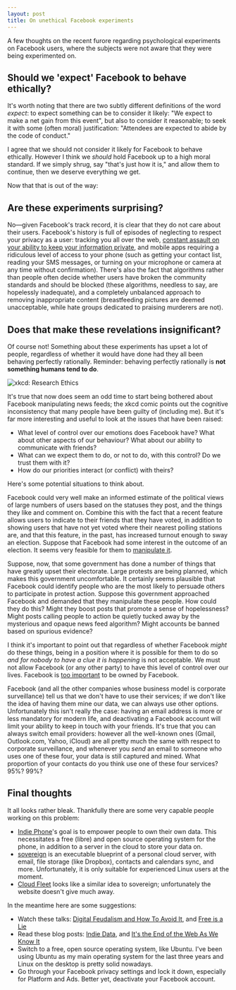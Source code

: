 ```yaml
---
layout: post
title: On unethical Facebook experiments
---
```


A few thoughts on the recent furore regarding psychological experiments on
Facebook users, where the subjects were not aware that they were being
experimented on.

## Should we 'expect' Facebook to behave ethically?

It's worth noting that there are two subtly different definitions of the word
*expect*: to expect something can be to consider it likely: "We expect to make
a net gain from this event", but also to consider it reasonable; to seek
it with some (often moral) justification: "Attendees are expected to abide by
the code of conduct."

I agree that we should not consider it likely for Facebook to behave ethically.
However I think we *should* hold Facebook up to a high moral standard. If we
simply shrug, say "that's just how it is," and allow them to continue, then we
deserve everything we get.

Now that that is out of the way:

## Are these experiments surprising?

No&mdash;given Facebook's track record, it is clear that they do not care about
their users. Facebook's history is full of episodes of neglecting to respect
your privacy as a user: tracking you all over the web, [constant assault on
your ability to keep your information private][], and mobile apps requiring a
ridiculous level of access to your phone (such as getting your contact list,
reading your SMS messages, or turning on your microphone or camera at any time
without confirmation). There's also the fact that algorithms rather than people
often decide whether users have broken the community standards and should be
blocked (these algorithms, needless to say, are hopelessly inadequate), and a
completely unbalanced approach to removing inappropriate content (breastfeeding
pictures are deemed unacceptable, while hate groups dedicated to praising
murderers are not).

## Does that make these revelations insignificant?

Of course not! Something about these experiments has upset a lot of people,
regardless of whether it would have done had they all been behaving perfectly
rationally. Reminder: behaving perfectly rationally is **not something humans
tend to do**.

![xkcd: Research Ethics](http://imgs.xkcd.com/comics/research_ethics.png)

It's true that now does seem an odd time to start being bothered about Facebook
manipulating news feeds; the xkcd comic points out the cognitive inconsistency
that many people have been guilty of (including me). But it's far more
interesting and useful to look at the issues that have been raised:

* What level of control over our emotions does Facebook have? What about other
  aspects of our behaviour? What about our ability to communicate with friends?
* What can we expect them to do, or not to do, with this control? Do we trust
  them with it?
* How do our priorities interact (or conflict) with theirs?

Here's some potential situations to think about.

Facebook could very well make an informed estimate of the political views of
large numbers of users based on the statuses they post, and the things they
like and comment on. Combine this with the fact that a recent feature allows
users to indicate to their friends that they have voted, in addition to showing
users that have not yet voted where their nearest polling stations are, and
that this feature, in the past, has increased turnout enough to sway an
election. Suppose that Facebook had some interest in the outcome of an election.
It seems very feasible for them to [manipulate it][].

Suppose, now, that some government has done a number of things that have
greatly upset their electorate. Large protests are being planned, which makes
this government uncomfortable. It certainly seems plausible that Facebook could
identify people who are the most likely to persuade others to participate in
protest action. Suppose this government approached Facebook and demanded that
they manipulate these people. How could they do this? Might they boost posts
that promote a sense of hopelessness? Might posts calling people to action be
quietly tucked away by the mysterious and opaque news feed algorithm?  Might
accounts be banned based on spurious evidence?

I think it's important to point out that regardless of whether Facebook *might*
do these things, being in a position where it is possible for them to do so
*and for nobody to have a clue it is happening* is not acceptable. We must not
allow Facebook (or any other party) to have this level of control over our
lives. Facebook is [too important][] to be owned by Facebook.

Facebook (and all the other companies whose business model is corporate
surveillance) tell us that we don't have to use their services; if we don't
like the idea of having them mine our data, we can always use other options.
Unfortunately this isn't really the case: having an email address is more or
less mandatory for modern life, and deactivating a Facebook account will
limit your ability to keep in touch with your friends. It's true that you can
always switch email providers: however all the well-known ones (Gmail,
Outlook.com, Yahoo, iCloud) are all pretty much the same with respect to
corporate surveillance, and whenever you *send* an email to someone who uses
one of these four, your data is still captured and mined. What proportion of
your contacts do you think use one of these four services? 95%?  99%?

## Final thoughts

It all looks rather bleak. Thankfully there are some very capable people
working on this problem:

* [Indie Phone][]'s goal is to empower people to own their own data. This
  necessitates a free (libre) and open source operating system for the phone,
  in addition to a server in the cloud to store your data on.
* [sovereign][] is an executable blueprint of a personal cloud server, with
  email, file storage (like Dropbox), contacts and calendars sync, and more.
  Unfortunately, it is only suitable for experienced Linux users at the moment.
* [Cloud Fleet][] looks like a similar idea to sovereign; unfortunately the
  website doesn't give much away.

In the meantime here are some suggestions:

* Watch these talks: [Digital Feudalism and How To Avoid It][], and [Free is a
  Lie][]
* Read these blog posts: [Indie Data][], and [It's the End of the Web As We
  Know
  It][]
* Switch to a free, open source operating system, like Ubuntu. I've been using
  Ubuntu as my main operating system for the last three years and Linux on the
  desktop is pretty solid nowadays.
* Go through your Facebook privacy settings and lock it down, especially for
  Platform and Ads. Better yet, deactivate your Facebook account.

[constant assault on your ability to keep your information private]: https://www.eff.org/deeplinks/2010/04/handy-facebook-english-translator
[manipulate it]: http://www.newrepublic.com/article/117878/information-fiduciary-solution-facebook-digital-gerrymandering
[too important]: http://blog.steveklabnik.com/posts/2011-07-24-twitter-is-to-important-to-be-owned-by-twitter
[Indie Phone]: https://ind.ie/phone/
[sovereign]: https://github.com/al3x/sovereign
[Cloud Fleet]: https://cloudfleet.io
[Digital Feudalism and How to Avoid It]: https://www.youtube.com/watch?v=G1QCBzQ0aNc
[Free is a Lie]: http://vimeo.com/93176515
[Indie Data]: http://aralbalkan.com/notes/indie-data/
[It's the End of the Web As We Know It]: http://adrianshort.org/2011/09/25/its-the-end-of-the-web-as-we-know-it/

